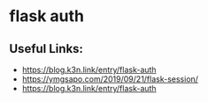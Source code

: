 # flask auth


## Useful Links:

- https://blog.k3n.link/entry/flask-auth
- https://ymgsapo.com/2019/09/21/flask-session/
- https://blog.k3n.link/entry/flask-auth



